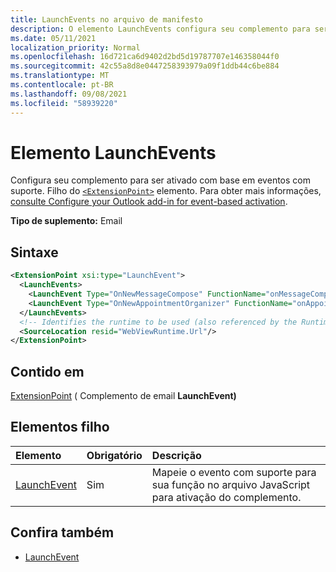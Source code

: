 ```yaml
---
title: LaunchEvents no arquivo de manifesto
description: O elemento LaunchEvents configura seu complemento para ser ativado com base em eventos suportados.
ms.date: 05/11/2021
localization_priority: Normal
ms.openlocfilehash: 16d721ca6d9402d2bd5d19787707e146358044f0
ms.sourcegitcommit: 42c55a8d8e0447258393979a09f1ddb44c6be884
ms.translationtype: MT
ms.contentlocale: pt-BR
ms.lasthandoff: 09/08/2021
ms.locfileid: "58939220"
---
```

# <a name="launchevents-element"></a>Elemento LaunchEvents

Configura seu complemento para ser ativado com base em eventos com suporte. Filho do [`<ExtensionPoint>`](extensionpoint.md) elemento. Para obter mais informações, [consulte Configure your Outlook add-in for event-based activation](../../outlook/autolaunch.md).

**Tipo de suplemento:** Email

## <a name="syntax"></a>Sintaxe

```XML
<ExtensionPoint xsi:type="LaunchEvent">
  <LaunchEvents>
    <LaunchEvent Type="OnNewMessageCompose" FunctionName="onMessageComposeHandler"/>
    <LaunchEvent Type="OnNewAppointmentOrganizer" FunctionName="onAppointmentComposeHandler"/>
  </LaunchEvents>
  <!-- Identifies the runtime to be used (also referenced by the Runtime element). -->
  <SourceLocation resid="WebViewRuntime.Url"/>
</ExtensionPoint>
```

## <a name="contained-in"></a>Contido em

[ExtensionPoint](extensionpoint.md) ( Complemento de email **LaunchEvent)**

## <a name="child-elements"></a>Elementos filho

|  Elemento |  Obrigatório  |  Descrição  |
|:-----|:-----|:-----|
| [LaunchEvent](launchevent.md) | Sim |  Mapeie o evento com suporte para sua função no arquivo JavaScript para ativação do complemento. |

## <a name="see-also"></a>Confira também

- [LaunchEvent](launchevent.md)
